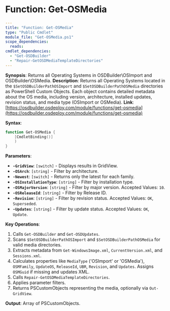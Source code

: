 # Function: Get-OSMedia

```yaml
---
title: "Function: Get-OSMedia"
type: "Public Cmdlet"
module_file: "Get-OSMedia.ps1"
scope_dependencies:
  reads:
cmdlet_dependencies:
  - "Get-OSDBuilder"
  - "Repair-GetOSDMediaTemplateDirectories"
---
```

**Synopsis**: Returns all Operating Systems in OSDBuilder\\OSImport and OSDBuilder\\OSMedia.
**Description**: Returns all Operating Systems located in the `$SetOSDBuilderPathOSImport` and `$SetOSDBuilderPathOSMedia` directories as PowerShell Custom Objects. Each object contains detailed metadata about the OS media, including version, architecture, installed updates, revision status, and media type (OSImport or OSMedia).
**Link**: [https://osdbuilder.osdeploy.com/module/functions/get-osmedia](https://osdbuilder.osdeploy.com/module/functions/get-osmedia)

**Syntax**:
```powershell
function Get-OSMedia {
    [CmdletBinding()]
    )
}
```

**Parameters**:
*   **`-GridView`**: `[switch]` - Displays results in GridView.
*   **`-OSArch`**: `[string]` - Filter by architecture.
*   **`-Newest`**: `[switch]` - Returns only the latest for each family.
*   **`-OSInstallationType`**: `[string]` - Filter by installation type.
*   **`-OSMajorVersion`**: `[string]` - Filter by major version. Accepted Values: `10`.
*   **`-OSReleaseId`**: `[string]` - Filter by Release ID.
*   **`-Revision`**: `[string]` - Filter by revision status. Accepted Values: `OK`, `Superseded`.
*   **`-Updates`**: `[string]` - Filter by update status. Accepted Values: `OK`, `Update`.

**Key Operations**:
1.  Calls `Get-OSDBuilder` and `Get-OSDUpdates`.
2.  Scans `$SetOSDBuilderPathOSImport` and `$SetOSDBuilderPathOSMedia` for valid media directories.
3.  Extracts metadata from `Get-WindowsImage.xml`, `CurrentVersion.xml`, and `Sessions.xml`.
4.  Calculates properties like `MediaType` ('OSImport' or 'OSMedia'), `OSMFamily`, `UpdateOS`, `ReleaseId`, `UBR`, `Revision`, and `Updates`. Assigns `OSMGuid` if missing and updates XML.
5.  Calls `Repair-GetOSDMediaTemplateDirectories`.
6.  Applies parameter filters.
7.  Returns PSCustomObjects representing the media, optionally via `Out-GridView`.

**Output**: Array of PSCustomObjects.
